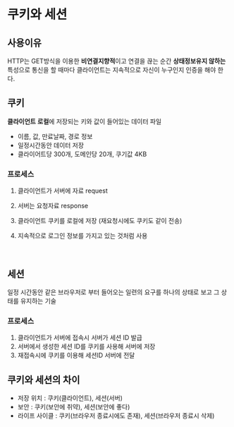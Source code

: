 # 쿠키와 세션

## 사용이유

HTTP는 GET방식을 이용한 **비연결지향적**이고 연결을 끊는 순간 **상태정보유지 않하는** 특성으로 통신을 할 때마다 클라이언트는 지속적으로 자신이 누구인지 인증을 해야 한다. 



## 쿠키

**클라이언트** **로컬**에 저장되는 키와 값이 들어있는 데이터 파일

- 이름, 값, 만료날짜, 경로 정보
- 일정시간동안 데이터 저장
- 클라이어트당 300개, 도메인당 20개, 쿠기값 4KB



### 프로세스

1. 클라이언트가 서버에 자료 request

2. 서버는 요청자료 response

3. 클라이언트 쿠키를 로컬에 저장 (재요청시에도 쿠키도 같이 전송)

4. 지속적으로 로그인 정보를 가지고 있는 것처럼 사용

   ​

## 세션

일정 시간동안 같은 브라우저로 부터 들어오는 일련의 요구를 하나의 상태로 보고 그 상태를 유지하는 기술



### 프로세스

1. 클라이언트가 서버에 접속시 서버가 세션 ID 발급
2. 서버에서 생성한 세션 ID를 쿠키를 사용해 서버에 저장
3. 재접속시에 쿠키를 이용해 세션ID 서버에 전달



## 쿠키와 세션의 차이

- 저장 위치 : 쿠키(클라이언트), 세션(서버)
- 보안 : 쿠키(보안에 취약), 세션(보안에 좋다)
- 라이프 사이클 : 쿠키(브라우저 종료시에도 존재), 세션(브라우저 종료시 삭제)


